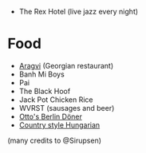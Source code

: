 * The Rex Hotel (live jazz every night)

# Food

* [Aragvi](http://www.blogto.com/restaurants/aragvi-restaurant-toronto) (Georgian restaurant)
* Banh Mi Boys
* Pai
* The Black Hoof
* Jack Pot Chicken Rice
* WVRST (sausages and beer)
* [Otto's Berlin Döner](http://ottosdoner.com/)
* [Country style Hungarian](http://countrystylehungarian.com/)

(many credits to @Sirupsen)
